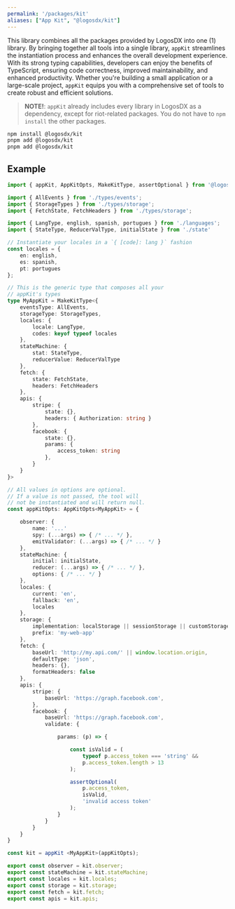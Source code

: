 ```yaml
---
permalink: '/packages/kit'
aliases: ["App Kit", "@logosdx/kit"]
---
```


This library combines all the packages provided by LogosDX into one (1) library. By bringing together all tools into a single library, `appKit` streamlines the instantiation process and enhances the overall development experience. With its strong typing capabilities, developers can enjoy the benefits of TypeScript, ensuring code correctness, improved maintainability, and enhanced productivity. Whether you're building a small application or a large-scale project, `appKit` equips you with a comprehensive set of tools to create robust and efficient solutions.

> **NOTE!**: `appKit` already includes every library in LogosDX as a dependency, except for riot-related packages. You do not have to `npm install` the other packages.

```bash
npm install @logosdx/kit
pnpm add @logosdx/kit
pnpm add @logosdx/kit
```

## Example

```ts
import { appKit, AppKitOpts, MakeKitType, assertOptional } from '@logosdx/kit';

import { AllEvents } from './types/events';
import { StorageTypes } from './types/storage';
import { FetchState, FetchHeaders } from './types/storage';

import { LangType, english, spanish, portugues } from './languages';
import { StateType, ReducerValType, initialState } from './state'

// Instantiate your locales in a `{ [code]: lang }` fashion
const locales = {
	en: english,
	es: spanish,
	pt: portugues
};

// This is the generic type that composes all your
// appKit's types
type MyAppKit = MakeKitType<{
	eventsType: AllEvents,
	storageType: StorageTypes,
	locales: {
		locale: LangType,
		codes: keyof typeof locales
	},
	stateMachine: {
		stat: StateType,
		reducerValue: ReducerValType
	},
	fetch: {
		state: FetchState,
		headers: FetchHeaders
	},
	apis: {
		stripe: {
			state: {},
			headers: { Authorization: string }
		},
		facebook: {
			state: {},
			params: {
				access_token: string
			},
		}
	}
}>

// All values in options are optional.
// If a value is not passed, the tool will
// not be instantiated and will return null.
const appKitOpts: AppKitOpts<MyAppKit> = {

	observer: {
		name: '...'
		spy: (...args) => { /* ... */ },
		emitValidator: (...args) => { /* ... */ }
	},
	stateMachine: {
		initial: initialState,
		reducer: (...args) => { /* ... */ },
		options: { /* ... */ }
	},
	locales: {
		current: 'en',
		fallback: 'en',
		locales
	},
	storage: {
		implementation: localStorage || sessionStorage || customStorage,
		prefix: 'my-web-app'
	},
	fetch: {
		baseUrl: 'http://my.api.com/' || window.location.origin,
		defaultType: 'json',
		headers: {},
		formatHeaders: false
	},
	apis: {
		stripe: {
			baseUrl: 'https://graph.facebook.com',
		},
		facebook: {
			baseUrl: 'https://graph.facebook.com',
			validate: {

				params: (p) => {

					const isValid = (
						typeof p.access_token === 'string' &&
						p.access_token.length > 13
					);

					assertOptional(
						p.access_token,
						isValid,
						'invalid access token'
					);
				}
			}
		}
	}
}

const kit = appKit <MyAppKit>(appKitOpts);

export const observer = kit.observer;
export const stateMachine = kit.stateMachine;
export const locales = kit.locales;
export const storage = kit.storage;
export const fetch = kit.fetch;
export const apis = kit.apis;
```

